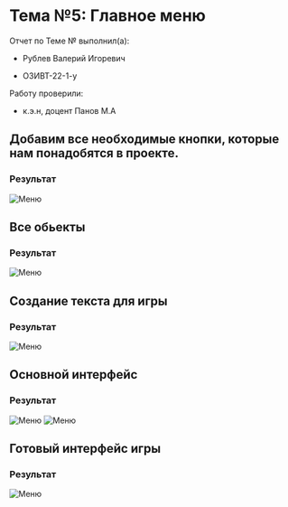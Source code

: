 # Тема №5: Главное меню

Отчет по Теме № выполнил(а):

- Рублев Валерий Игоревич
  
- ОЗИВТ-22-1-у

Работу проверили:

- к.э.н, доцент Панов М.А

## Добавим все необходимые кнопки, которые нам понадобятся в проекте.
### Результат 
![Меню](https://github.com/xgoldnght/Application-development/blob/Lab-5/pic/Screenshot_1.png)

## Все обьекты 
### Результат 
![Меню](https://github.com/xgoldnght/Application-development/blob/Lab-4/pic/Screenshot_5.png)

## Создание текста для игры 
### Результат 
![Меню](https://github.com/xgoldnght/Application-development/blob/Lab-5/pic/Screenshot_6.png)

## Основной интерфейс 
### Результат 
![Меню](https://github.com/xgoldnght/Application-development/blob/Lab-5/pic/Screenshot_2.png)
![Меню](https://github.com/xgoldnght/Application-development/blob/Lab-5/pic/Screenshot_4.png)

## Готовый интерфейс игры 
### Результат 
![Меню](https://github.com/xgoldnght/Application-development/blob/Lab-5/pic/Screenshot_3.png)
